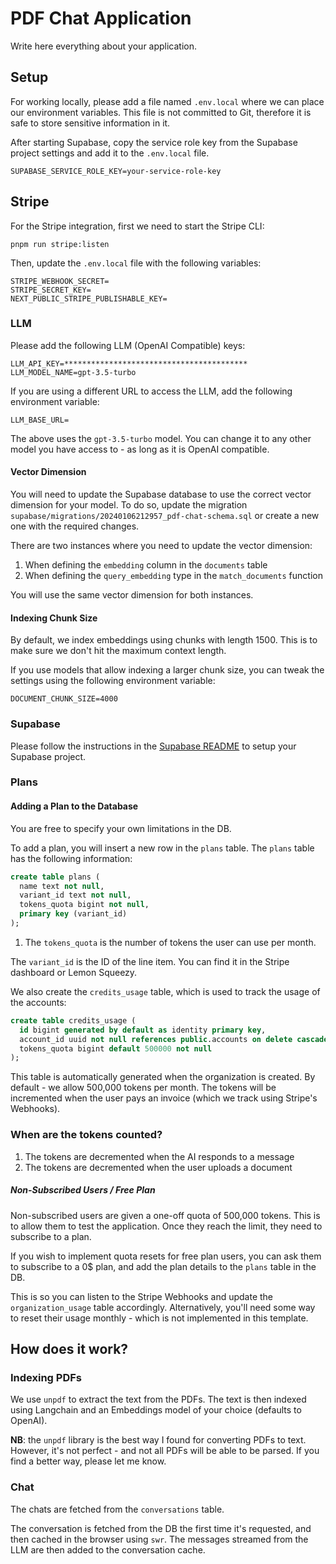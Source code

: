 # PDF Chat Application

Write here everything about your application.

## Setup

For working locally, please add a file named `.env.local` where we can place our environment variables. This file is not committed to Git, therefore it is safe to store sensitive information in it.

After starting Supabase, copy the service role key from the Supabase project settings and add it to the `.env.local` file.

```
SUPABASE_SERVICE_ROLE_KEY=your-service-role-key
```

## Stripe

For the Stripe integration, first we need to start the Stripe CLI:

```
pnpm run stripe:listen
```

Then, update the `.env.local` file with the following variables:

```
STRIPE_WEBHOOK_SECRET=
STRIPE_SECRET_KEY=
NEXT_PUBLIC_STRIPE_PUBLISHABLE_KEY=
```

### LLM

Please add the following LLM (OpenAI Compatible) keys:

```
LLM_API_KEY=*****************************************
LLM_MODEL_NAME=gpt-3.5-turbo
```

If you are using a different URL to access the LLM, add the following environment variable:

```
LLM_BASE_URL=
```

The above uses the `gpt-3.5-turbo` model. You can change it to any other model you have access to - as long as it is OpenAI compatible.

#### Vector Dimension

You will need to update the Supabase database to use the correct vector dimension for your model. To do so, update the migration `supabase/migrations/20240106212957_pdf-chat-schema.sql` or create a new one with the required changes.

There are two instances where you need to update the vector dimension:

1. When defining the `embedding` column in the `documents` table
2. When defining the `query_embedding` type in the `match_documents` function

You will use the same vector dimension for both instances.

#### Indexing Chunk Size

By default, we index embeddings using chunks with length 1500. This is to make sure we don't hit the maximum context length.

If you use models that allow indexing a larger chunk size, you can tweak the settings using the following environment variable:

```
DOCUMENT_CHUNK_SIZE=4000
```

### Supabase

Please follow the instructions in the [Supabase README](../supabase/README.md) to setup your Supabase project.

### Plans

#### Adding a Plan to the Database

You are free to specify your own limitations in the DB.

To add a plan, you will insert a new row in the `plans` table. The `plans` table has the following information:

```sql
create table plans (
  name text not null,
  variant_id text not null,
  tokens_quota bigint not null,
  primary key (variant_id)
);
```

1. The `tokens_quota` is the number of tokens the user can use per month.

The `variant_id` is the ID of the line item. You can find it in the Stripe dashboard or Lemon Squeezy.

We also create the `credits_usage` table, which is used to track the usage of the accounts:

```sql
create table credits_usage (
  id bigint generated by default as identity primary key,
  account_id uuid not null references public.accounts on delete cascade,
  tokens_quota bigint default 500000 not null
);
```

This table is automatically generated when the organization is created. By default - we allow 500,000 tokens per month. The tokens will be incremented when the user pays an invoice (which we track using Stripe's Webhooks).

### When are the tokens counted?

1. The tokens are decremented when the AI responds to a message
2. The tokens are decremented when the user uploads a document

##### Non-Subscribed Users / Free Plan

Non-subscribed users are given a one-off quota of 500,000 tokens. This is to allow them to test the application. Once they reach the limit, they need to subscribe to a plan.

If you wish to implement quota resets for free plan users, you can ask them to subscribe to a 0$ plan, and add the plan details to the `plans` table in the DB.

This is so you can listen to the Stripe Webhooks and update the `organization_usage` table accordingly. Alternatively, you'll need some way to reset their usage monthly - which is not implemented in this template.

## How does it work?

### Indexing PDFs

We use `unpdf` to extract the text from the PDFs. The text is then indexed using Langchain and an Embeddings model of your choice (defaults to OpenAI).

**NB**: the `unpdf` library is the best way I found for converting PDFs to text. However, it's not perfect - and not all PDFs will be able to be parsed. If you find a better way, please let me know.

### Chat

The chats are fetched from the `conversations` table.

The conversation is fetched from the DB the first time it's requested, and then cached in the browser using `swr`. The messages streamed from the LLM are then added to the conversation cache.
